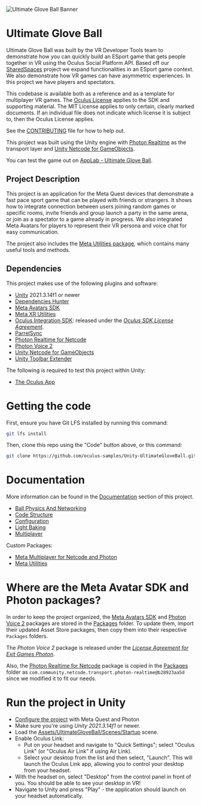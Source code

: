 ![Ultimate Glove Ball Banner](./Documentation/Media/banner.png "Ultimate Glove Ball")

# Ultimate Glove Ball
Ultimate Glove Ball was built by the VR Developer Tools team to demonstrate how you can quickly build an ESport game that gets people together in VR using the Oculus Social Platform API.
Based off our [SharedSpaces](https://github.com/oculus-samples/Unity-SharedSpaces) project we expand functionalities in an ESport game context. We also demonstrate how VR games can have asymmetric experiences. In this project we have players and spectators.

This codebase is available both as a reference and as a template for multiplayer VR games. The [Oculus License](LICENSE) applies to the SDK and supporting material. The MIT License applies to only certain, clearly marked documents. If an individual file does not indicate which license it is subject to, then the Oculus License applies.

See the [CONTRIBUTING](./CONTRIBUTING.md) file for how to help out.

This project was built using the Unity engine with [Photon Realtime](https://github.com/Unity-Technologies/multiplayer-community-contributions/tree/main/Transports/com.community.netcode.transport.photon-realtime) as the transport layer and [Unity Netcode for GameObjects](https://github.com/Unity-Technologies/com.unity.netcode.gameobjects).

You can test the game out on [AppLab - Ultimate Glove Ball](https://www.oculus.com/experiences/quest/5704438046269164/).

## Project Description
This project is an application for the Meta Quest devices that demonstrate a fast pace sport game that can be played with friends or strangers. It shows how to integrate connection between users joining random games or specific rooms, invite friends and group launch a party in the same arena, or join as a spectator to a game already in progress. We also integrated Meta Avatars for players to represent their VR persona and voice chat for easy communication.

The project also includes the [Meta Utilities package](./Packages/com.meta.utilities/), which contains many useful tools and methods.

## Dependencies

This project makes use of the following plugins and software:
- [Unity](https://unity.com/download) 2021.3.14f1 or newer
- [Dependencies Hunter](https://github.com/AlexeyPerov/Unity-Dependencies-Hunter.git#upm)
- [Meta Avatars SDK](https://developer.oculus.com/downloads/package/meta-avatars-sdk/)
- [Meta XR Utilities](https://npm.developer.oculus.com/-/web/detail/com.meta.xr.sdk.utilities)
- [Oculus Integration SDK](https://developer.oculus.com/downloads/package/unity-integration): released under the *[Oculus SDK License Agreement](./Assets/Oculus/LICENSE.txt)*.
- [ParrelSync](https://github.com/brogan89/ParrelSync)
- [Photon Realtime for Netcode](https://github.com/Unity-Technologies/multiplayer-community-contributions/tree/main/Transports/com.community.netcode.transport.photon-realtime)
- [Photon Voice 2](https://assetstore.unity.com/packages/tools/audio/photon-voice-2-130518)
- [Unity Netcode for GameObjects](https://github.com/Unity-Technologies/com.unity.netcode.gameobjects)
- [Unity Toolbar Extender](https://github.com/marijnz/unity-toolbar-extender.git)


The following is required to test this project within Unity:
- [The Oculus App](https://www.oculus.com/setup/)

# Getting the code
First, ensure you have Git LFS installed by running this command:
```sh
git lfs install
```

Then, clone this repo using the "Code" button above, or this command:
```sh
git clone https://github.com/oculus-samples/Unity-UltimateGloveBall.git
```

# Documentation
More information can be found in the [Documentation](./Documentation) section of this project.
- [Ball Physics And Networking](./Documentation/BallPhysicsAndNetworking.md)
- [Code Structure](./Documentation/CodeStructure.md)
- [Configuration](./Documentation/Configuration.md)
- [Light Baking](./Documentation/LightBaking.md)
- [Multiplayer](./Documentation/Multiplayer.md)

Custom Packages:
- [Meta Multiplayer for Netcode and Photon](./Packages/com.meta.multiplayer.netcode-photon)
- [Meta Utilities](./Packages/com.meta.utilities/)


# Where are the Meta Avatar SDK and Photon packages?

In order to keep the project organized, the [Meta Avatars SDK](https://developer.oculus.com/downloads/package/meta-avatars-sdk/) and [Photon Voice 2](https://assetstore.unity.com/packages/tools/audio/photon-voice-2-130518) packages are stored in the [Packages](./Packages) folder. To update them, import their updated Asset Store packages, then copy them into their respective `Packages` folders.

The *Photon Voice 2* package is released under the *[License Agreement for Exit Games Photon](./Packages/Photon/Photon/license.txt)*.

Also, the [Photon Realtime for Netcode](https://github.com/Unity-Technologies/multiplayer-community-contributions/tree/main/Transports/com.community.netcode.transport.photon-realtime) package is copied in the [Packages](./Packages) folder as `com.community.netcode.transport.photon-realtime@b28923aa5d` since we modified it to fit our needs.

# Run the project in Unity
+ [Configure the project](./Documentation/Configuration.md) with Meta Quest and Photon
+ Make sure you're using  *Unity 2021.3.14f1* or newer. 
+ Load the [Assets/UltimateGloveBall/Scenes/Startup](Assets/UltimateGloveBall/Scenes/Startup.unity) scene. 
+ Enable Oculus Link:
  + Put on your headset and navigate to "Quick Settings"; select "Oculus Link" (or "Oculus Air Link" if using Air Link).
  + Select your desktop from the list and then select, "Launch". This will launch the Oculus Link app, allowing you to control your desktop from your headset.
+ With the headset on, select "Desktop" from the control panel in front of you. You should be able to see your desktop in VR!
+ Navigate to Unity and press "Play" - the application should launch on your headset automatically.
